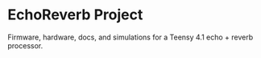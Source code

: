 ﻿# EchoReverb Project
Firmware, hardware, docs, and simulations for a Teensy 4.1 echo + reverb processor.
